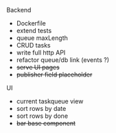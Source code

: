 Backend
- Dockerfile
- extend tests
- queue maxLength
- CRUD tasks
- write full http API
- refactor queue/db link (events ?)
- <s>serve UI pages</s>
- <s>publisher field placeholder</s>

UI
- current taskqueue view
- sort rows by date
- sort rows by done
- <s>bar base component</s>
